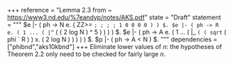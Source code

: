 +++
reference = "Lemma 2.3 from ~ https://www3.nd.edu/%7eandyp/notes/AKS.pdf"
state = "Draft"
statement = """
$e |- ( ph -> N e. ( ZZ>= ` ; ; ; ; 1 0 0 0 0 ) ) $.
$e |- ( ph -> R e. ( 1 ... ( |^ ` ( ( 2 log N ) ^ 5 ) ) ) ) $.
$e |- ( ph -> A e. ( 1 ... ( |_ ` ( ( sqrt ` ( phi ` R )  ) x. ( 2 log N )  )  ) ) ) $.
$p |- ( ph -> A < N ) $.
"""
dependencies = ["phibnd","aks10kbnd"]
+++
Eliminate lower values of $n$: the hypotheses of Theorem 2.2 only need to be checked for fairly large $n$.